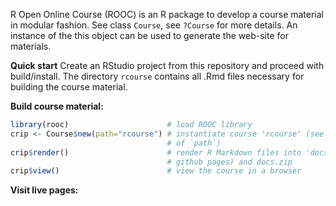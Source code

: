 R Open Online Course (ROOC) is an R package to develop a course material in modular fashion. See class `Course`, see  `?Course` for more details. An instance of the this object can be used to generate the web-site for materials. 


**Quick start** Create an RStudio project from this repository and proceed with build/install. The directory `rcourse` contains all .Rmd files necessary for building the course material.

**Build course material:**

```r
library(rooc)                      # load ROOC library
crip <- Course$new(path="rcourse") # instantiate course 'rcourse' (see below for details
                                   # of `path`)
crip$render()                      # render R Markdown files into 'docs' folder (conform 
                                   # github pages) and docs.zip    
crip$view()                        # view the course in a browser
```


**Visit live pages:**

<!-- [ https://rmonajemi.github.io/rcourse/]( https://rmonajemi.github.io/rcourse/) -->
